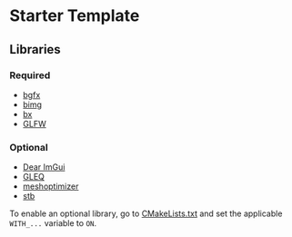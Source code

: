 # Starter Template

## Libraries

### Required
* [bgfx](https://github.com/bkaradzic/bgfx/tree/e87f08b1e50af8ad416e34fe7365aa5fb6fe5e37)
* [bimg](https://github.com/bkaradzic/bimg/tree/0de8816a8b155fe85583aa74f5bc93bdfb8910bb)
* [bx](https://github.com/bkaradzic/bx/tree/32a946990745fa1a0ee5df67ad40a6d980f5b1ab)
* [GLFW](https://github.com/glfw/glfw/tree/dd8a678a66f1967372e5a5e3deac41ebf65ee127)

### Optional
* [Dear ImGui](https://github.com/ocornut/imgui/tree/69beaa1d0b7fc8f4b448dcf1780b08cfc959da65)
* [GLEQ](https://github.com/glfw/gleq/tree/4dd5070341fa17856d06a38f948a100df2fc34cd)
* [meshoptimizer](https://github.com/zeux/meshoptimizer/tree/c4cfc3581f37ae70fa274bef37584a588ae266ab)
* [stb](https://github.com/nothings/stb/commit/8b5f1f37b5b75829fc72d38e7b5d4bcbf8a26d55)

To enable an optional library, go to [CMakeLists.txt](CMakeLists.txt) and set
the applicable `WITH_...` variable to `ON`.